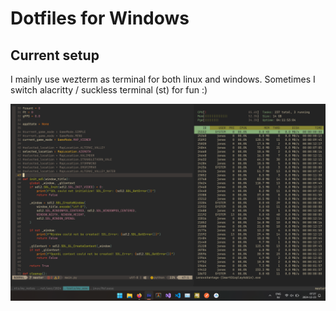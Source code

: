 # Dotfiles for Windows

## Current setup

I mainly use wezterm as terminal for both linux and windows. Sometimes I switch alacritty / suckless terminal (st) for fun :)

![screenshot](Screenshots/windows_dots.png?raw=true "screenshot")

